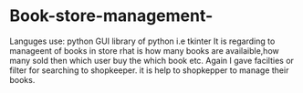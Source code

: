 # Book-store-management-
Languges use:
python
GUI library of python i.e tkinter
It is regarding to manageent of books in store rhat is how many books are availaible,how many sold then which user buy the which book etc.
Again I  gave facilties or filter for searching to shopkeeper.
it is help to shopkepper to manage their books.
